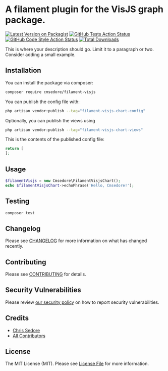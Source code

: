 # A filament plugin for the VisJS graph package.

[![Latest Version on Packagist](https://img.shields.io/packagist/v/cmsedore/filament-visjs.svg?style=flat-square)](https://packagist.org/packages/cmsedore/filament-visjs)
[![GitHub Tests Action Status](https://img.shields.io/github/actions/workflow/status/cmsedore/filament-visjs/run-tests.yml?branch=main&label=tests&style=flat-square)](https://github.com/cmsedore/filament-visjs/actions?query=workflow%3Arun-tests+branch%3Amain)
[![GitHub Code Style Action Status](https://img.shields.io/github/actions/workflow/status/cmsedore/filament-visjs/fix-php-code-styling.yml?branch=main&label=code%20style&style=flat-square)](https://github.com/cmsedore/filament-visjs/actions?query=workflow%3A"Fix+PHP+code+styling"+branch%3Amain)
[![Total Downloads](https://img.shields.io/packagist/dt/cmsedore/filament-visjs.svg?style=flat-square)](https://packagist.org/packages/cmsedore/filament-visjs)



This is where your description should go. Limit it to a paragraph or two. Consider adding a small example.

## Installation

You can install the package via composer:

```bash
composer require cmsedore/filament-visjs
```

You can publish the config file with:

```bash
php artisan vendor:publish --tag="filament-visjs-chart-config"
```

Optionally, you can publish the views using

```bash
php artisan vendor:publish --tag="filament-visjs-chart-views"
```

This is the contents of the published config file:

```php
return [
];
```

## Usage

```php
$filamentVisjs = new Cmsedore\FilamentVisjsChart();
echo $filamentVisjsChart->echoPhrase('Hello, Cmsedore!');
```

## Testing

```bash
composer test
```

## Changelog

Please see [CHANGELOG](CHANGELOG.md) for more information on what has changed recently.

## Contributing

Please see [CONTRIBUTING](.github/CONTRIBUTING.md) for details.

## Security Vulnerabilities

Please review [our security policy](../../security/policy) on how to report security vulnerabilities.

## Credits

- [Chris Sedore](https://github.com/cmsedore)
- [All Contributors](../../contributors)

## License

The MIT License (MIT). Please see [License File](LICENSE.md) for more information.

